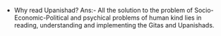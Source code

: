 - Why read Upanishad?
Ans:- All the solution to the problem of Socio-Economic-Political and psychical problems of human kind lies in reading, understanding and implementing the Gitas
and Upanishads.
